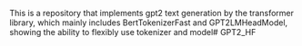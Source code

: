 This is a repository that implements gpt2 text generation by the transformer library, which mainly includes BertTokenizerFast and GPT2LMHeadModel, showing the ability to flexibly use tokenizer and model# GPT2_HF
